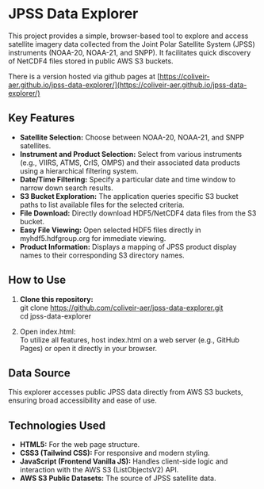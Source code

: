 # **JPSS Data Explorer**

This project provides a simple, browser-based tool to explore and access satellite imagery data collected from the Joint Polar Satellite System (JPSS) instruments (NOAA-20, NOAA-21, and SNPP). It facilitates quick discovery of NetCDF4 files stored in public AWS S3 buckets.

There is a version hosted via github pages at [https://coliveir-aer.github.io/jpss-data-explorer/](https://coliveir-aer.github.io/jpss-data-explorer/)

## **Key Features**

* **Satellite Selection:** Choose between NOAA-20, NOAA-21, and SNPP satellites.  
* **Instrument and Product Selection:** Select from various instruments (e.g., VIIRS, ATMS, CrIS, OMPS) and their associated data products using a hierarchical filtering system.  
* **Date/Time Filtering:** Specify a particular date and time window to narrow down search results.  
* **S3 Bucket Exploration:** The application queries specific S3 bucket paths to list available files for the selected criteria.  
* **File Download:** Directly download HDF5/NetCDF4 data files from the S3 bucket.  
* **Easy File Viewing:** Open selected HDF5 files directly in myhdf5.hdfgroup.org for immediate viewing.  
* **Product Information:** Displays a mapping of JPSS product display names to their corresponding S3 directory names.

## **How to Use**

1. **Clone this repository:**  
   git clone https://github.com/coliveir-aer/jpss-data-explorer.git  
   cd jpss-data-explorer

2. Open index.html:  
   To utilize all features, host index.html on a web server (e.g., GitHub Pages) or open it directly in your browser.

## **Data Source**

This explorer accesses public JPSS data directly from AWS S3 buckets, ensuring broad accessibility and ease of use.

## **Technologies Used**

* **HTML5:** For the web page structure.  
* **CSS3 (Tailwind CSS):** For responsive and modern styling.  
* **JavaScript (Frontend Vanilla JS):** Handles client-side logic and interaction with the AWS S3 (ListObjectsV2) API.  
* **AWS S3 Public Datasets:** The source of JPSS satellite data.
